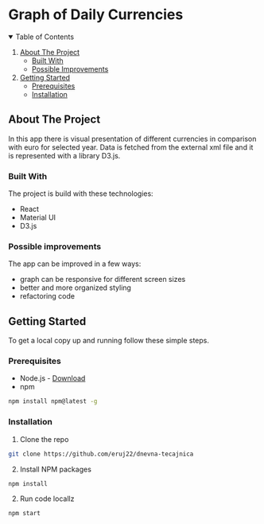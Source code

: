 # Graph of Daily Currencies

<!-- TABLE OF CONTENTS -->
<details open="open">
  <summary>Table of Contents</summary>
  <ol>
    <li>
      <a href="#about-the-project">About The Project</a>
      <ul>
        <li><a href="#built-with">Built With</a></li>
        <li><a href="#possible-improvements">Possible Improvements</a></li>
      </ul>
    </li>
    <li>
      <a href="#getting-started">Getting Started</a>
      <ul>
        <li><a href="#prerequisites">Prerequisites</a></li>
        <li><a href="#installation">Installation</a></li>
      </ul>
    </li>
  </ol>
</details>

<!-- ABOUT THE PROJECT -->

## About The Project

In this app there is visual presentation of different currencies in comparison with euro for selected year. Data is fetched from the external xml file and it is represented with a library D3.js.

### Built With

The project is build with these technologies:

- React
- Material UI
- D3.js

### Possible improvements

The app can be improved in a few ways:

- graph can be responsive for different screen sizes
- better and more organized styling
- refactoring code

<!-- GETTING STARTED -->

## Getting Started

To get a local copy up and running follow these simple steps.

### Prerequisites

- Node.js - [Download](https://nodejs.org)
- npm

```sh
npm install npm@latest -g
```

### Installation

1. Clone the repo

```sh
git clone https://github.com/eruj22/dnevna-tecajnica
```

2. Install NPM packages

```sh
npm install
```

2. Run code locallz

```sh
npm start
```
